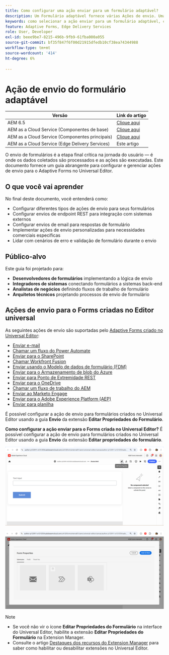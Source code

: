 ```yaml
---
title: Como configurar uma ação enviar para um formulário adaptável?
description: Um Formulário adaptável fornece várias Ações de envio. Uma Ação de envio define como um Formulário adaptável é processado após o envio. Você pode usar as Ações de envio integradas ou criar as suas próprias ações.
keywords: como selecionar a ação enviar para um formulário adaptável, conectar um formulário adaptável à lista do sharepoint, conectar um formulário adaptável à biblioteca de documentos do sharepoint, conectar um formulário adaptável ao modelo de dados de formulário (FDM)
feature: Adaptive Forms, Edge Delivery Services
role: User, Developer
exl-id: beee9be7-8215-496b-9fb9-61fba000a055
source-git-commit: bf35f847f6f00d21915dfedb10cf38ea74344988
workflow-type: tm+mt
source-wordcount: '414'
ht-degree: 6%

---
```


# Ação de envio do formulário adaptável

| Versão | Link do artigo |
|---------|-----------------------------|
| AEM 6.5 | [Clique aqui](https://experienceleague.adobe.com/docs/experience-manager-65/forms/adaptive-forms-basic-authoring/configuring-submit-actions.html?lang=pt-BR) |
| AEM as a Cloud Service (Componentes de base) | [Clique aqui](/help/forms/configuring-submit-actions.md) |
| AEM as a Cloud Service (Componentes principais) | [Clique aqui](/help/forms/configure-submit-actions-core-components.md) |
| AEM as a Cloud Service (Edge Delivery Services) | Este artigo |


O envio de formulários é a etapa final crítica na jornada do usuário — é onde os dados coletados são processados e as ações são executadas. Este documento fornece um guia abrangente para configurar e gerenciar ações de envio para o Adaptive Forms no Universal Editor.

## O que você vai aprender

No final deste documento, você entenderá como:

- Configurar diferentes tipos de ações de envio para seus formulários
- Configurar envios de endpoint REST para integração com sistemas externos
- Configurar envios de email para respostas de formulário
- Implementar ações de envio personalizadas para necessidades comerciais específicas
- Lidar com cenários de erro e validação de formulário durante o envio

## Público-alvo

Este guia foi projetado para:

- **Desenvolvedores de formulários** implementando a lógica de envio
- **Integradores de sistemas** conectando formulários a sistemas back-end
- **Analistas de negócios** definindo fluxos de trabalho de formulário
- **Arquitetos técnicos** projetando processos de envio de formulário

## Ações de envio para o Forms criadas no Editor universal

As seguintes ações de envio são suportadas pelo [Adaptive Forms criado no Universal Editor](/help/edge/docs/forms/universal-editor/create-forms.md):

- [Enviar e-mail](/help/forms/configure-submit-action-send-email.md)
- [Chamar um fluxo do Power Automate](/help/forms/forms-microsoft-power-automate-integration.md)
- [Enviar para o SharePoint](/help/forms/configure-submit-action-sharepoint.md)
- [Chamar Workfront Fusion](/help/forms/submit-adaptive-form-to-workfront-fusion.md)
- [Enviar usando o Modelo de dados de formulário (FDM)](/help/forms/integrate-adaptive-form-with-fdm.md)
- [Enviar para o Armazenamento de blob do Azure](/help/forms/configure-submit-action-azure-blob-storage.md)
- [Enviar para Ponto de Extremidade REST](/help/forms/configure-submit-action-restpoint.md)
- [Enviar para o OneDrive](/help/forms/configure-submit-action-onedrive.md)
- [Chamar um fluxo de trabalho do AEM](/help/forms/configure-submit-action-workflow.md)
- [Enviar ao Marketo Engage](/help/forms/submit-adaptive-form-to-marketo-engage.md)
- [Enviar para o Adobe Experience Platform (AEP)](/help/forms/aem-forms-aep-connector.md)
- [Enviar para planilha](/help/forms/forms-submission-service.md)

<!--You can also submit an Adaptive Form in the Universal Editor to other storage or CRM integrations:

* [Connect Adaptive Form to Salesforce](/help/forms/aem-forms-salesforce-integration.md)
* [Connect an Adaptive Form to Microsoft&reg; Dynamics OData](/help/forms/ms-dynamics-odata-configuration.md)-->

É possível configurar a ação de envio para formulários criados no Universal Editor usando a guia **Envio** da extensão **Editar Propriedades do Formulário**.

**Como configurar a ação enviar para o Forms criada no Universal Editor?**
É possível configurar a ação de envio para formulários criados no Universal Editor usando a guia **Envio** da extensão **Editar propriedades do formulário**.

![Ícone de propriedades do formulário](/help/forms/assets/ue-form-properties-icon.png)

![Propriedades de Formulário do Editor Universal](/help/forms/assets/ue-form-properties.png)

>[!NOTE]
>
> - Se você não vir o ícone **Editar Propriedades do Formulário** na interface do Universal Editor, habilite a extensão **Editar Propriedades do Formulário** na Extension Manager.
> - Consulte o artigo [Destaques dos recursos do Extension Manager](https://developer.adobe.com/uix/docs/extension-manager/feature-highlights/#enablingdisabling-extensions) para saber como habilitar ou desabilitar extensões no Universal Editor.
